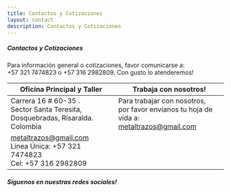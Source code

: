```yaml
---
title: Contactos y Cotizaciones
layout: contact
description: Contactos y Cotizaciones
---
```


##### Contactos y Cotizaciones

Para información general o cotizaciones, favor comunicarse a: <br> +57 321 7474823 o +57 316 2982809. Con gusto lo atenderemos!


| Oficina Principal y Taller       | Trabaja con nosotros!   |
| --------- | --------------- |
| Carrera 16 # 60-35 . <br> Sector Santa Teresita, <br> Dosquebradas, Risaralda. Colombia   | Para trabajar con nosotros, <br> por favor envíanos tu hoja de vida a: <br> metaltrazos@gmail.com |
| metaltrazos@gmail.com <br> Línea Única: +57 321 7474823 <br> Cel: +57 316 2982809   |   |

##### Síguenos en nuestras redes sociales!

